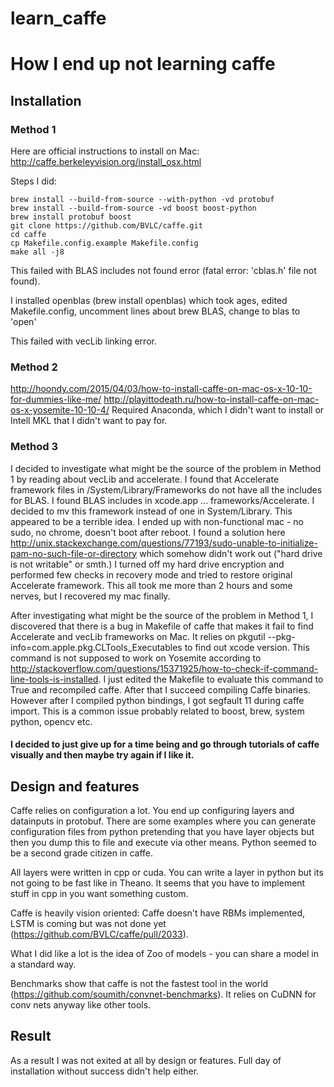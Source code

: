 # learn_caffe
# How I end up not learning caffe

## Installation

### Method 1
Here are official instructions to install on Mac:
http://caffe.berkeleyvision.org/install_osx.html

Steps I did:



    brew install --build-from-source --with-python -vd protobuf
    brew install --build-from-source -vd boost boost-python
    brew install protobuf boost
    git clone https://github.com/BVLC/caffe.git
    cd caffe
    cp Makefile.config.example Makefile.config
    make all -j8


This failed with BLAS includes not found error (fatal error: 'cblas.h' file not found).

I installed openblas (brew install openblas) which took ages, edited Makefile.config, uncomment lines about brew BLAS, change to blas to 'open'

This failed with vecLib linking error.

### Method 2

http://hoondy.com/2015/04/03/how-to-install-caffe-on-mac-os-x-10-10-for-dummies-like-me/
http://playittodeath.ru/how-to-install-caffe-on-mac-os-x-yosemite-10-10-4/
Required Anaconda, which I didn't want to install or Intell MKL that I didn't want to pay for.

### Method 3

I decided to investigate what might be the source of the problem in Method 1 by reading about vecLib and accelerate.
I found that Accelerate framework files in /System/Library/Frameworks do not have all the includes for BLAS.
I found BLAS includes in xcode.app ... frameworks/Accelerate. I decided to mv this framework instead of one in System/Library.
This appeared to be a terrible idea. I ended up with non-functional mac - no sudo, no chrome, doesn't boot after reboot.
I found a solution here  http://unix.stackexchange.com/questions/77193/sudo-unable-to-initialize-pam-no-such-file-or-directory
which somehow didn't work out ("hard drive is not writable" or smth.) I turned off my hard drive encryption and performed few checks in
recovery mode and tried to restore original Accelerate framework. This all took me more than 2 hours and some nerves, but I recovered my mac finally.

After investigating what might be the source of the problem in Method 1, I discovered that there is a bug in Makefile
of caffe that makes it fail to find Accelerate and vecLib frameworks on Mac. It relies on 
pkgutil --pkg-info=com.apple.pkg.CLTools_Executables to find out xcode version. This command is not supposed to work
on Yosemite according to http://stackoverflow.com/questions/15371925/how-to-check-if-command-line-tools-is-installed. 
I just edited the Makefile to evaluate this command to True and recompiled caffe. After that I succeed compiling Caffe binaries.
However after I compiled python bindings, I got segfault 11 during caffe import.
This is a common issue probably related to boost, brew, system python, opencv etc.

#### I decided to just give up for a time being and go through tutorials of caffe visually and then maybe try again if I like it.


## Design and features

Caffe relies on configuration a lot. You end up configuring layers and datainputs in protobuf. There are some examples where you can generate
configuration files from python pretending that you have layer objects but then you dump this to file and execute via other means.
Python seemed to be a second grade citizen in caffe. 

All layers were written in cpp or cuda. You can write a layer in python but its not going to be fast like in Theano.
It seems that you have to implement stuff in cpp in you want something custom.

Caffe is heavily vision oriented: Caffe doesn't have RBMs implemented, 
LSTM is coming but was not done yet (https://github.com/BVLC/caffe/pull/2033).

What I did like a lot is the idea of Zoo of models - you can share a model in a standard way.

Benchmarks show that caffe is not the fastest tool in the world (https://github.com/soumith/convnet-benchmarks).
It relies on CuDNN for conv nets anyway like other tools.


## Result

As a result I was not exited at all by design or features. Full day of installation without success didn't help either.
